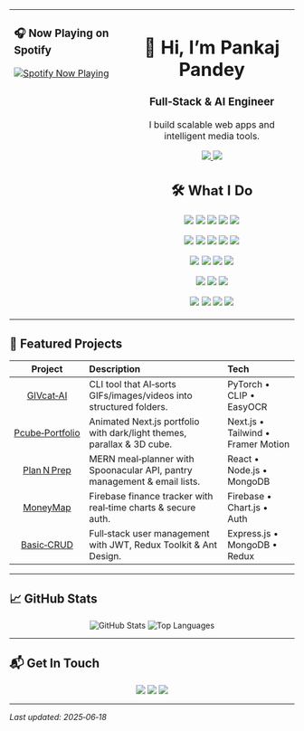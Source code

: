 <table align="center">
  <tr>
    <td valign="top" width="42%">
      <h3>🎧 Now Playing on Spotify</h3>
      <a href="https://spotify-github-profile.kittinanx.com/api/view.svg?uid=s085pzbngu4arsi4vuuxo36nt&redirect=true">
        <img src="https://spotify-github-profile.kittinanx.com/api/view.svg?uid=s085pzbngu4arsi4vuuxo36nt&cover_image=true&theme=default&show_offline=false&background_color=275d38&interchange=true&bar_color=65a85f&bar_color_cover=false" alt="Spotify Now Playing"/>
      </a>
    </td>
    <td valign="top" width="58%">
      <h1 align="center">👋 Hi, I’m Pankaj Pandey</h1>
      <h3 align="center">Full‑Stack & AI Engineer</h3>
      <p align="center">I build scalable web apps and intelligent media tools.</p>
      <p align="center">
        <a href="https://pcube-portfolio.netlify.app">
          <img src="https://img.shields.io/badge/Portfolio-🌐-65a85f?style=for-the-badge&logo=netlify&logoColor=white"/>
        </a>
        <a href="https://github.com/icyxonyx?tab=repositories">
          <img src="https://img.shields.io/badge/Repositories-📂-86d17b?style=for-the-badge&logo=github&logoColor=white"/>
        </a>
      </p>
      <h2 align="center">🛠️ What I Do</h2>
        <p align="center">
          <img src="https://img.shields.io/badge/Next.js-000000?style=for-the-badge&logo=nextdotjs&logoColor=white"/>
          <img src="https://img.shields.io/badge/React-20232A?style=for-the-badge&logo=react&logoColor=61DAFB"/>
          <img src="https://img.shields.io/badge/TailwindCSS-38B2AC?style=for-the-badge&logo=tailwind-css&logoColor=white"/>
          <img src="https://img.shields.io/badge/Framer_Motion-000000?style=for-the-badge&logo=framer&logoColor=white"/>
          <img src="https://img.shields.io/badge/Redux_Toolkit-593D88?style=for-the-badge&logo=redux&logoColor=white"/>
        </p>
        <p align="center">
          <img src="https://img.shields.io/badge/Node.js-339933?style=for-the-badge&logo=node.js&logoColor=white"/>
          <img src="https://img.shields.io/badge/Express.js-000000?style=for-the-badge&logo=express&logoColor=white"/>
          <img src="https://img.shields.io/badge/FastAPI-009688?style=for-the-badge&logo=fastapi&logoColor=white"/>
          <img src="https://img.shields.io/badge/MongoDB-47A248?style=for-the-badge&logo=mongodb&logoColor=white"/>
          <img src="https://img.shields.io/badge/Firebase-FFCA28?style=for-the-badge&logo=firebase&logoColor=black"/>
        </p>
        <p align="center">
          <img src="https://img.shields.io/badge/PyTorch-EE4C2C?style=for-the-badge&logo=pytorch&logoColor=white"/>
          <img src="https://img.shields.io/badge/OpenAI_CLIP-20232A?style=for-the-badge&logo=openai&logoColor=white"/>
          <img src="https://img.shields.io/badge/EasyOCR-0F172A?style=for-the-badge&logo=python&logoColor=white"/>
          <img src="https://img.shields.io/badge/MoviePy-1e1e1e?style=for-the-badge&logo=python&logoColor=white"/>
        </p>
        <p align="center">
          <img src="https://img.shields.io/badge/Nodemailer-00924F?style=for-the-badge&logo=gmail&logoColor=white"/>
          <img src="https://img.shields.io/badge/Spoonacular_API-8BC34A?style=for-the-badge&logo=spring&logoColor=white"/>
          <img src="https://img.shields.io/badge/Stripe-635bff?style=for-the-badge&logo=stripe&logoColor=white"/>
        </p>
        <p align="center">
          <img src="https://img.shields.io/badge/Docker-2496ED?style=for-the-badge&logo=docker&logoColor=white"/>
          <img src="https://img.shields.io/badge/AWS_ECS-232F3E?style=for-the-badge&logo=amazonaws&logoColor=FF9900"/>
          <img src="https://img.shields.io/badge/Vercel-000000?style=for-the-badge&logo=vercel&logoColor=white"/>
          <img src="https://img.shields.io/badge/Netlify-00C7B7?style=for-the-badge&logo=netlify&logoColor=white"/>
        </p>
    </td>
  </tr>
</table>


## 🚀 Featured Projects

| Project | Description | Tech |
|:---:|:---|:---|
| [GIVcat‑AI](https://github.com/icyxonyx/GIVcat-AI) | CLI tool that AI‑sorts GIFs/images/videos into structured folders. | PyTorch • CLIP • EasyOCR |
| [Pcube‑Portfolio](https://github.com/icyxonyx/Pcube-Portfolio) | Animated Next.js portfolio with dark/light themes, parallax & 3D cube. | Next.js • Tailwind • Framer Motion |
| [Plan N Prep](https://github.com/icyxonyx/Plan-N-Prep) | MERN meal‑planner with Spoonacular API, pantry management & email lists. | React • Node.js • MongoDB |
| [MoneyMap](https://github.com/icyxonyx/MoneyMap) | Firebase finance tracker with real‑time charts & secure auth. | Firebase • Chart.js • Auth |
| [Basic‑CRUD](https://github.com/icyxonyx/Basic-CRUD) | Full‑stack user management with JWT, Redux Toolkit & Ant Design. | Express.js • MongoDB • Redux |

---

## 📈 GitHub Stats

<div align="center">
  <img src="https://github-readme-stats.vercel.app/api?username=icyxonyx&theme=dark&show_icons=true&hide_border=true" alt="GitHub Stats" />
  <img src="https://github-readme-stats.vercel.app/api/top-langs/?username=icyxonyx&theme=dark&hide_border=true&layout=compact" alt="Top Languages" />
</div>

---

## 📬 Get In Touch

<p align="center">
  <a href="mailto:p2pp007@gmail.com"><img src="https://img.shields.io/badge/✉️-Email-86d17b?style=for-the-badge&logo=gmail&logoColor=white"/></a>
  <a href="https://www.linkedin.com/in/icyxonyx"><img src="https://img.shields.io/badge/🔗-LinkedIn-65a85f?style=for-the-badge&logo=linkedin&logoColor=white"/></a>
  <a href="https://pcube-portfolio.netlify.app/resume.pdf"><img src="https://img.shields.io/badge/📄-Resume-86d17b?style=for-the-badge&logo=adobeacrobatreader&logoColor=white"/></a>
</p>

---

_Last updated: 2025‑06‑18_
